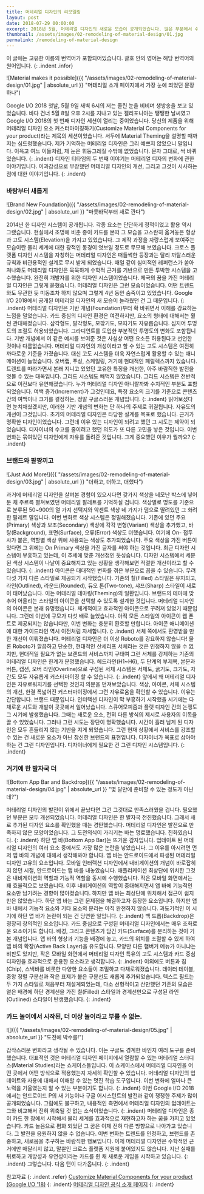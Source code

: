 ```yaml
---
title: 머테리얼 디자인의 리모델링
layout: post
date: 2018-07-29 00:00:00
excerpt: 2018년 5월, 머테리얼 디자인의 새로운 모습이 공개되었습니다. 많은 부분에서 수정과 개선이 이뤄졌습니다.<br>이제 머테리얼 디자인은 브랜드 친화적인 디자인을 지향합니다.
thumbnail: /assets/images/02-remodeling-of-material-design/01.jpg
permalink: /remodeling-of-material-design
---
```

이 글에는 고유한 이름의 번역어가 포함되어있습니다. 괄호 안의 영어는 해당 번역어의 원어입니다.
{: .indent .infor}

![Material makes it possible]({{ "/assets/images/02-remodeling-of-material-design/01.jpg" | absolute_url }} "머테리얼 소개 페이지에서 가장 눈에 띄었던 문장 하나")

Google I/O 2018 첫날, 5월 9일 새벽 6시의 저는 졸린 눈을 비비며 생방송을 보고 있었습니다. 바다 건너 5월 8일 오후 2시를 지나고 있는 캘리포니아는 쨍쨍한 날씨였고 Google I/O 2018의 첫 번째 디자인 세션이 열리는 중이었습니다. 당신의 제품을 위해 머테리얼 디자인 요소 커스터마이징하기(Customize Material Components for your product)라는 제목의 세션이었습니다. 서두에 Material Theming을 설명할 때까지는 심드렁했습니다. 제가 기억하는 머테리얼 디자인은 그리 예쁘지 않았으니 말입니다. 이윽고 여느 이들처럼, 제 눈은 휘둥그레질 수밖에 없었습니다. 문자 그대로, 싹 바뀌었습니다.
{: .indent}
디자인 티타임의 두 번째 이야기는 머테리얼 디자의 변화에 관한 이야기입니다. 이과감성으로 무장했던 머테리얼 디자인의 개선, 그리고 그것이 시사하는 점에 대한 이야기입니다.
{: .indent}

### 바탕부터 새롭게

![Brand New Foundation]({{ "/assets/images/02-remodeling-of-material-design/02.jpg" | absolute_url }} "마룻바닥부터 새로 깐다")

2014년 한 디자인 시스템이 공개됩니다. 각종 요소는 단단하게 정적이었고 활용 역시 그랬습니다. 현실에서 조명에 비춘 종이 카드를 본떠 그 모습을 고스란히 옮겨놓은 형상과 고도 시스템(Elevation)을 가지고 있었습니다. 그 제작 과정을 자랑스럽게 보여주는 모습이란 물리 세계에 대한 광적인 동경이 엿보일 정도로 무모해 보였습니다. 크로스 플랫폼 디자인 시스템을 자칭하는 머테리얼 디자인은 떠들썩한 등장과는 달리 까탈스러운 규칙과 비관용적인 설계로 무시 받게 되었습니다. 매일 같이 심미적인 레퍼런스가 쏟아져나와도 머테리얼 디자인은 묵묵하게 수학적 근거를 기반으로 만든 투박한 시스템을 고수했습니다. 완전히 개발자를 위한 디자인 시스템이었습니다. 제국의 꿈을 가진 머테리얼 디자인은 그렇게 묻혔습니다. 머테리얼 디자인은 그런 모습이었습니다. 어떤 트렌드와도 무관한 듯 미동조차 하지 않으며 그렇게 4년 동안 숨죽이고 있었습니다. Google I/O 2018에서 공개된 머테리얼 디자인의 새 모습이 놀라웠던 건 그 때문입니다. 
{: .indent}
머테리얼 디자인은 기반 개념(Foundation)부터 확 바뀌면서 이해를 강요하는 느낌을 덜었습니다. 카드 중심의 디자인 환경은 여전하지만, 요소의 형태에 대해서는 훨씬 관대해졌습니다. 삼각형도, 팔각형도, 모깎기도, 모따기도 자유롭습니다. 심지어 투명도의 조절도 허용되었습니다. 그라디언트를 도입한 부분적인 투명도의 변화도 포함됩니다. 기반 개념에서 이 같은 예시를 보여준 것은 사실상 어떤 요소든 허용된다고 선언한 것이나 다름없습니다. 머테리얼 디자인의 개성이라고 할 수 있는 고도 시스템은 여전히 까다로운 기준을 가졌습니다. 대신 고도 시스템을 더욱 자연스럽게 활용할 수 있는 애니메이션이 늘었습니다. 오버랩, 푸싱, 스케일링, 거기에 현대적인 페럴렉스까지 있습니다. 트렌드를 따라가면서 본래 지니고 있었던 고유한 특징을 개선한, 아주 바람직한 발전을 엿볼 수 있는 대목입니다. 그리드 시스템도 빼먹지 않았습니다. 그리드 시스템은 전반적으로 이전보다 유연해졌습니다. 누가 머테리얼 디자인 아니랄까봐 수치적인 부분도 포함되었습니다. 여백 증가(Increment)가 그것인데요, 특정 요소의 크기를 기준으로 콘텐츠 간의 여백이나 크기를 결정하는, 정말 구글스러운 개념입니다.
{: .indent}
읽어보셨다면 눈치채셨겠지만, 이러한 기반 개념의 변화는 단 하나의 주제로 귀결됩니다. 자유도의 개선이 그것입니다. 초기의 머테리얼 디자인은 타당한 설계를 목표로 했습니다. 근거가 명확한 디자인이었습니다. 그런데 이유 있는 디자인이 되려고 했던 그 시도는 제약이 되었습니다. 디자이너의 수고를 줄이려고 했던 의도가 또 다른 고민을 낳은 것입니다. 이번 변화는 묶여있던 디자인에게 자유를 돌려준 것입니다. 그게 중요했던 이유가 뭘까요?
{: .indent}

### 브랜드와 팔짱끼고

![Just Add More!]({{ "/assets/images/02-remodeling-of-material-design/03.jpg" | absolute_url }} "더하고, 더하고, 더했다")

과거에 머테리얼 디자인을 살펴본 경험이 있으시다면 갖가지 색상을 네모난 박스에 넣어둔 채 주르륵 펼쳐보였던 머테리얼 팔레트를 기억하실 겁니다. 색상별로 명도를 기준으로 분류된 50~900의 열 가지 선택지와 악센트 색상 네 가지가 덤으로 딸려있던 그 화려한 팔레트 말입니다. 이번 변화로 색상 시스템은 정밀해졌습니다. 기존에 있던 주요(Primary) 색상과 보조(Secondary) 색상에 각각 변형(Variant) 색상을 추가했고, 바탕(Background), 표면(Surface), 오류(Error) 색상도 더했습니다. 여기에 On- 접두사가 붙은, 역할별 색상 위에 사용되는 색상도 추가되었습니다. 주요 색상을 가진 버튼이 있다면 그 위에는 On Primary 색상을 가진 글자를 써야 하는 것입니다. 최근 디자인 시스템이 부흥하고 있는데, 이 추세에 맞춘 개선점인 듯싶습니다. 디자인 시스템에서 세분된 색상 시스템이 나날이 중요해지고 있는 상황을 생각해보면 적절한 개선이라고 할 수 있습니다.
{: .indent}
아이콘은 대대적인 변화를 겪은 부분으로 꼽을 수 있습니다. 무려 다섯 가지 다른 스타일로 제공되기 시작했습니다. 기존의 칠(Filled) 스타일은 유지되고, 라인(Outlined), 라운드(Rounded), 듀오 톤(Two-tone), 샤프(Sharp) 스타일이 새로이 태어났습니다. 이는 머테리얼 테마링(Theming)의 일환입니다. 브랜드의 테마에 맞추어 어울리는 스타일의 아이콘을 선택할 수 있도록 설계한 것입니다. 머테리얼 디자인의 아이콘은 본래 유명했습니다. 체계적이고 효과적인 아이콘으로 꾸려져 있었기 때문입니다. 그런데 이번에 규모가 다섯 배로 늘었습니다. 아직 모든 스타일의 아이콘이 웹 폰트로 제공되지는 않습니다만, 이번 변화는 충분히 환호할 만합니다. 아이콘 애니메이션에 대한 가이드라인 역시 이전처럼 자세합니다.
{: .indent}
서체 쪽에서도 환영받을 만한 개선이 이뤄졌습니다. 머테리얼 디자인은 더 이상 Roboto를 강요하지 않습니다! 물론 Roboto가 깔끔하고 단순한, 현대적인 산세리프 서체라는 것은 인정하지 않을 수 없지만, 현대적일 필요가 없는 브랜드의 서비스까지 구태여 그런 서체를 강제하는 기존의 머테리얼 디자인은 한계가 분명했습니다. 헤드라인(H1~H6), 두 단계의 부제목, 본문과 버튼, 캡션, 오버 라인(Overline)으로 구성된 서체 시스템은 서체도, 굵기도, 크기도, 자간도 모두 자유롭게 커스터마이징 할 수 있습니다.
{: .indent}
앞에서 왜 머테리얼 디자인은 자유로워지기를 선택한 것인지 의문을 던져보았습니다. 색상, 아이콘, 서체 시스템의 개선, 한결 폭넓어진 커스터마이징에서 그런 자유로움을 확인할 수 있습니다. 이유는 간단합니다. 브랜드 때문입니다. 인터랙션 디자인이 막 부흥하기 시작했을 시기에는 다채로운 시도와 개발이 곳곳에서 일어났습니다. 스큐어모피즘과 플랫 디자인 간의 논쟁도 그 시기에 발생했습니다. 그때는 새로운 요소, 전혀 다른 방식의 제시로 사용자의 이목을 끌 수 있었습니다. 그러나 그런 시도는 장단이 명확했습니다. 시간이 흘러 남게 된 디자인은 모두 흔들리지 않는 기반을 지게 되었습니다. 그런 현재 상황에서 서비스를 강조할 수 있는 건 새로운 요소가 아닌 참신한 브랜드의 표현입니다. 디자이너가 목표로 삼아야 하는 건 그런 디자인입니다. 디자이너에게 필요한 건 그런 디자인 시스템입니다.
{: .indent}

### 거기에 한 발자국 더

![Bottom App Bar and Backdrop]({{ "/assets/images/02-remodeling-of-material-design/04.jpg" | absolute_url }} "몇 달만에 준비할 수 있는 정도가 아닌데?")

머테리얼 디자인의 발전이 위에서 끝났다면 그건 그것대로 만족스러웠을 겁니다. 필요했던 부분은 모두 개선되었습니다. 머테리얼 디자인은 한 발자국 전진했습니다. 그래서 새로 추가된 디자인 요소를 확인했을 때는 경탄했습니다. 머테리얼 디자인은 발전으로 만족하지 않은 모양이었습니다. 그 도전의식이 가리키는 바는 명료했습니다. 진화였습니다.
{: .indent}
하단 앱 바(Bottom App Bar)는 뜨거운 감자입니다. 업데이트 된 머테리얼 디자인의 여러 요소 중에서도 가장 많은 논란을 낳았습니다. 그 이유를 아시려면 먼저 앱 바의 개념에 대해서 생각해봐야 합니다. 앱 바는 안드로이드에서 파생된 머테리얼 디자인 고유의 요소입니다. 모바일 인터랙션 디자인에서 내비게이션의 개념이 바로잡히지 않던 시절, 안드로이드는 앱 바를 내놓았습니다. 애플리케이션 최상단에 위치한 그것은 내비게이션의 역할과 기능적 역할을 동시에 수행했습니다. 작은 모바일 화면에서는 꽤 효율적으로 보였습니다. 이후 내비게이션의 역할이 중대해지면서 앱 바에 기능적인 요소만 남기려는 경향이 많아졌습니다. 하지만 앱 바는 최상단에 위치해서 접근이 쉽지만은 않았습니다. 하단 앱 바는 그런 문제점을 해결하고자 등장한 요소입니다. 하지만 앱 바 내에서 기능적 요소와 기타 요소의 분리는 아직 완전하지 않습니다. 과도기적인 이 시기에 하단 앱 바가 논란이 되는 건 당연한 일입니다.
{: .indent}
백 드롭(Backdrop)은 굉장히 창의적인 요소입니다. 카드 중심으로 구성된 머테리얼 디자인에서는 매우 조화로운 요소이기도 합니다. 배경, 그리고 콘텐츠가 담긴 카드(Surface)를 분리하는 것이 기본 개념입니다. 앱 바의 형상과 기능을 배경에 놓고, 카드의 위치를 조절할 수 있게 하여 앱 바의 확장(Active Back Layer)을 유도합니다. 모양만 다른 햄버거 메뉴가 아니냐는 비판도 있지만, 작은 모바일 화면에서 머테리얼 디자인 특유의 고도 시스템과 카드 중심 디자인을 효과적으로 운용한 요소라고 생각합니다.
{: .indent}
이외에도 버튼과 칩(Chip), 스낵바를 비롯한 다양한 요소들이 조밀하고 다채로워졌습니다. 데이터 테이블, 중앙 정렬 구분선과 작은 표제가 붙은 구분선도 새롭게 추가되었습니다. 텍스트 필드는 두 가지 스타일로 처음부터 재설계되었는데, 다소 선형적이고 산만했던 기존의 모습은 옅은 배경에 하단 경계선을 가진 칠(Filled) 스타일과 경계선만으로 구성된 라인(Outlined) 스타일이 탄생했습니다.
{: .indent}

### 카드 놀이에서 시작된, 더 이상 놀이라고 부를 수 없는.

![]({{ "/assets/images/02-remodeling-of-material-design/05.jpg" | absolute_url }} "도전에 박수를!")

갑작스러운 변화라고 생각될 수 있습니다. 이는 구글도 경계한 바인지 여러 도구를 준비했습니다. 대표적인 것은 머테리얼 디자인 페이지에서 열람할 수 있는 머테리얼 스터디스(Material Studies)라는 쇼케이스들입니다. 이 쇼케이스에서 머테리얼 디자인을 어떤 곳에서 어떤 방식으로 적용했는지 자세히 확인할 수 있습니다. 머테리얼 디자인의 업데이트와 사용에 대해서 이해할 수 있는 멋진 학습 도구입니다. 이번 변화에 얼마나 큰 노력을 기울였는지 알 수 있는 부분이기도 합니다.
{: .indent}
이번 Google I/O 2018에서는 안드로이드 P의 새 기능이나 구글 어시스턴트의 발전과 같이 쟁쟁한 주제가 많이 공개되었습니다. 그럼에도 불구하고, 내용적인 측면에서 머테리얼 디자인의 업데이트는 그와 비교해서 전혀 위축될 것 없는 소식이었습니다.
{: .indent}
머테리얼 디자인은 종이 카드 한 장에서 시작해서 물리 세계를 효과적으로 재현하고자 하는 꿈을 가지고 있었습니다. 카드 놀음으로 폄화 되었던 그 꿈은 이제 전혀 다른 방향으로 나아가고 있습니다. 그 발전을 응원하지 않을 수 없습니다. 이번 변화는 트렌드를 인정하고, 브랜드를 존중하고, 새로움을 추구하는 바람직한 행보입니다. 이제 머테리얼 디자인은 수학적인 근거에만 매달리지 않고, 말뿐인 크로스 플랫폼 지원에 붙어있지도 않습니다. 지난 실패를 뒤로하고 개방성과 유연성이라는 카드를 쥔 채 새로운 게임을 시작하고 있습니다.
{: .indent}
그렇습니다. 다음 턴이 다가옵니다.
{: .indent}

참고자료
{: .indent .refer}
[Customize Material Components for your product (Google I/O '18)](https://www.youtube.com/watch?v=3VUMl_l-_fI&index=11&list=PLOU2XLYxmsIInFRc3M44HUTQc3b_YJ4-Y&t=0s)
{: .indent}
[머테리얼 디자인 공식 소개 페이지](https://material.io/)
{: .indent}